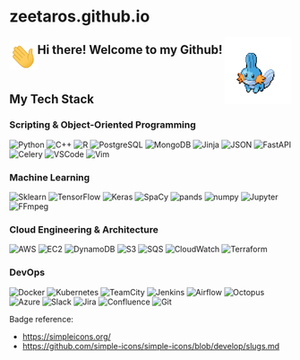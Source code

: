 # zeetaros.github.io

<img align='right' src='https://github.com/zeetaros/zeetaros/blob/master/images/mudkip.gif' width='120'>  

 ## Hi there! Welcome to my Github! <img align='left' src='https://github.com/zeetaros/zeetaros/blob/master/images/wave.gif' width='50'>
  
<br>
  
## My Tech Stack  
### Scripting & Object-Oriented Programming
![Python](https://img.shields.io/badge/--000?&logo=Python&logoColor=3776AB&label=Python)
![C++](https://img.shields.io/badge/--000?&logo=c%2b%2b&logoColor=00599C&label=C%2b%2b)
![R](https://img.shields.io/badge/--000?&logo=R&logoColor=276DC3&label=R)
![PostgreSQL](https://img.shields.io/badge/--000?&logo=PostgreSQL&logoColor=4169E1&label=PostgreSQL)
![MongoDB](https://img.shields.io/badge/--000?&logo=MongoDB&logoColor=47A248&label=MongoDB)
![Jinja](https://img.shields.io/badge/--000?&logo=jinja&logoColor=B41717&label=Jinja)
![JSON](https://img.shields.io/badge/--000?&logo=json&logoColor=000000&label=JSON)
![FastAPI](https://img.shields.io/badge/--000?&logo=fastapi&logoColor=009688&label=FastAPI)
![Celery](https://img.shields.io/badge/--000?&logo=celery&logoColor=37814A&label=Celery)
![VSCode](https://img.shields.io/badge/--000?&logo=visualstudiocode&logoColor=007ACC&label=VSCode)
![Vim](https://img.shields.io/badge/--000?&logo=vim&logoColor=019733&label=Vim)
<br>

### Machine Learning
![Sklearn](https://img.shields.io/badge/--000?&logo=scikitlearn&logoColor=F7931E&label=Scikit-learn)
![TensorFlow](https://img.shields.io/badge/--000?&logo=tensorflow&logoColor=FF6F00&label=TensorFlow)
![Keras](https://img.shields.io/badge/--000?&logo=keras&logoColor=D00000&label=Keras)
![SpaCy](https://img.shields.io/badge/--000?&logo=spacy&logoColor=09A3D5&label=SpaCy)
![pands](https://img.shields.io/badge/--000?&logo=pandas&logoColor=150458&label=pandas)
![numpy](https://img.shields.io/badge/--000?&logo=numpy&logoColor=013243&label=NumPy)
![Jupyter](https://img.shields.io/badge/--000?&logo=jupyter&logoColor=F37626&label=Jupyter)
![FFmpeg](https://img.shields.io/badge/--000?&logo=ffmpeg&logoColor=007808&label=FFmpeg)
<br>

### Cloud Engineering & Architecture
![AWS](https://img.shields.io/badge/--000?&logo=amazonaws&logoColor=F90&label=AWS)
![EC2](https://img.shields.io/badge/--000?&logo=amazonec2&logoColor=FF9900&label=EC2)
![DynamoDB](https://img.shields.io/badge/--000?&logo=amazondynamodb&logoColor=4053D6&label=DynamoDB)
![S3](https://img.shields.io/badge/--000?&logo=amazons3&logoColor=569A31&label=S3)
![SQS](https://img.shields.io/badge/--000?&logo=amazonsqs&logoColor=FF4F8B&label=SQS)
![CloudWatch](https://img.shields.io/badge/--000?&logo=amazoncloudwatch&logoColor=FF4F8B&label=CloudWatch)
![Terraform](https://img.shields.io/badge/--000?&logo=terraform&logoColor=7B42BC&label=Terraform)
<br>

### DevOps
![Docker](https://img.shields.io/badge/--000?&logo=Docker&logoColor=2496ED&label=Docker)
![Kubernetes](https://img.shields.io/badge/--000?&logo=Kubernetes&label=Kubernetes)
![TeamCity](https://img.shields.io/badge/--000?&logo=teamcity&logoColor=000000&label=TeamCity)
![Jenkins](https://img.shields.io/badge/--000?&logo=jenkins&logoColor=D24939&label=Jenkins)
![Airflow](https://img.shields.io/badge/--000?&logo=apacheairflow&logoColor=017CEE&label=Airflow)
![Octopus](https://img.shields.io/badge/--000?&logo=octopusdeploy&logoColor=2F93E0&label=Octopus%20Deploy)
![Azure](https://img.shields.io/badge/--000?&logo=azuredevops&logoColor=0078D7&label=Azure%20DevOps)
![Slack](https://img.shields.io/badge/--000?&logo=slack&logoColor=4A154B&label=Slack)
![Jira](https://img.shields.io/badge/--000?&logo=jira&logoColor=0052CC&label=Jira)
![Confluence](https://img.shields.io/badge/--000?&logo=confluence&logoColor=172B4D&label=Confluence)
![Git](https://img.shields.io/badge/--000?&logo=git&logoColor=F05032&label=Git)
<br>
  
  


Badge reference:  
- https://simpleicons.org/  
- https://github.com/simple-icons/simple-icons/blob/develop/slugs.md